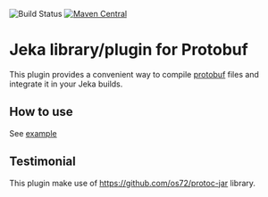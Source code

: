 ![Build Status](https://github.com/jerkar/protobuf-plugin/actions/workflows/push-master.yml/badge.svg)
[![Maven Central](https://maven-badges.herokuapp.com/maven-central/dev.jeka/protobuf-plugin/badge.svg)](https://maven-badges.herokuapp.com/maven-central/dev.jeka/protobuf-plugin) <br/>

# Jeka library/plugin for Protobuf

This plugin provides a convenient way to compile [protobuf](https://developers.google.com/protocol-buffers/) files and 
integrate it in your Jeka builds.

## How to use

See [example](./dev.jeka.plugins.protobuf-sample)

## Testimonial

This plugin make use of https://github.com/os72/protoc-jar library.


